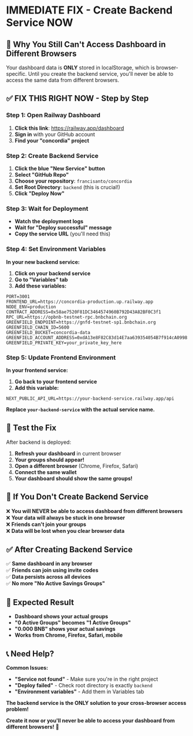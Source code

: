 # IMMEDIATE FIX - Create Backend Service NOW

## 🚨 **Why You Still Can't Access Dashboard in Different Browsers**

Your dashboard data is **ONLY** stored in localStorage, which is browser-specific. Until you create the backend service, you'll never be able to access the same data from different browsers.

## ✅ **FIX THIS RIGHT NOW - Step by Step**

### **Step 1: Open Railway Dashboard**

1. **Click this link**: https://railway.app/dashboard
2. **Sign in** with your GitHub account
3. **Find your "concordia" project**

### **Step 2: Create Backend Service**

1. **Click the blue "New Service" button**
2. **Select "GitHub Repo"**
3. **Choose your repository**: `francisanto/concordia`
4. **Set Root Directory**: `backend` (this is crucial!)
5. **Click "Deploy Now"**

### **Step 3: Wait for Deployment**

- **Watch the deployment logs**
- **Wait for "Deploy successful" message**
- **Copy the service URL** (you'll need this)

### **Step 4: Set Environment Variables**

**In your new backend service:**

1. **Click on your backend service**
2. **Go to "Variables" tab**
3. **Add these variables:**

```
PORT=3001
FRONTEND_URL=https://concordia-production.up.railway.app
NODE_ENV=production
CONTRACT_ADDRESS=0x58ae7520F81DC3464574960B792D43A82BF0C3f1
RPC_URL=https://opbnb-testnet-rpc.bnbchain.org
GREENFIELD_ENDPOINT=https://gnfd-testnet-sp1.bnbchain.org
GREENFIELD_CHAIN_ID=5600
GREENFIELD_BUCKET=concordia-data
GREENFIELD_ACCOUNT_ADDRESS=0xdA13e8F82C83d14E7aa639354054B7f914cA0998
GREENFIELD_PRIVATE_KEY=your_private_key_here
```

### **Step 5: Update Frontend Environment**

**In your frontend service:**

1. **Go back to your frontend service**
2. **Add this variable:**

```
NEXT_PUBLIC_API_URL=https://your-backend-service.railway.app/api
```

**Replace `your-backend-service` with the actual service name.**

## 🎯 **Test the Fix**

After backend is deployed:

1. **Refresh your dashboard** in current browser
2. **Your groups should appear!**
3. **Open a different browser** (Chrome, Firefox, Safari)
4. **Connect the same wallet**
5. **Your dashboard should show the same groups!**

## 🚨 **If You Don't Create Backend Service**

❌ **You will NEVER be able to access dashboard from different browsers**  
❌ **Your data will always be stuck in one browser**  
❌ **Friends can't join your groups**  
❌ **Data will be lost when you clear browser data**  

## ✅ **After Creating Backend Service**

✅ **Same dashboard in any browser**  
✅ **Friends can join using invite codes**  
✅ **Data persists across all devices**  
✅ **No more "No Active Savings Groups"**  

## 🎉 **Expected Result**

- **Dashboard shows your actual groups**
- **"0 Active Groups" becomes "1 Active Groups"**
- **"0.000 BNB" shows your actual savings**
- **Works from Chrome, Firefox, Safari, mobile**

## 📞 **Need Help?**

**Common Issues:**
- **"Service not found"** - Make sure you're in the right project
- **"Deploy failed"** - Check root directory is exactly `backend`
- **"Environment variables"** - Add them in Variables tab

**The backend service is the ONLY solution to your cross-browser access problem!**

**Create it now or you'll never be able to access your dashboard from different browsers!** 🚀 